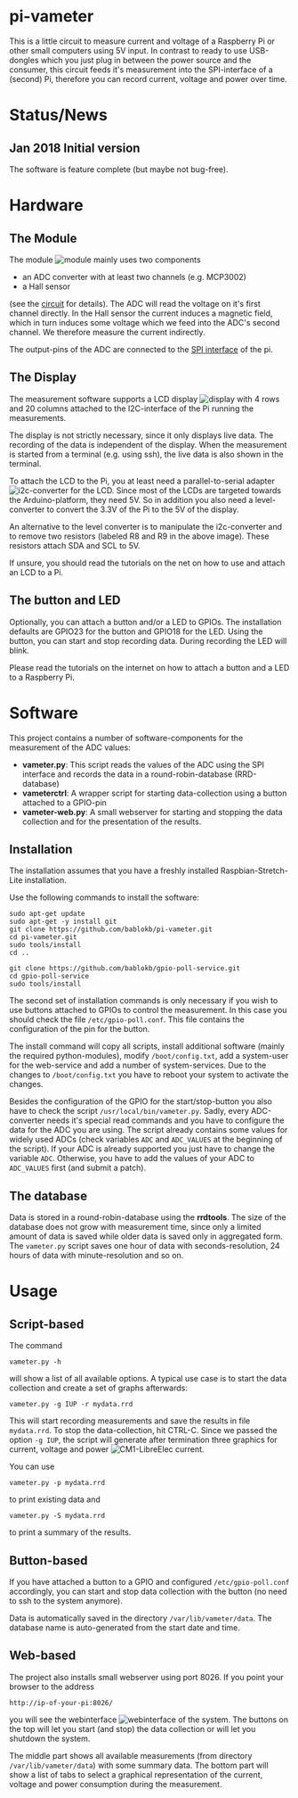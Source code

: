 pi-vameter
==========

This is a little circuit to measure current and voltage of a Raspberry Pi
or other small computers using 5V input. In contrast to ready to use
USB-dongles which you just plug in between the power source and the consumer,
this circuit feeds it's measurement into the SPI-interface  of a (second) Pi,
therefore you can record current, voltage and power over time.


Status/News
===========

Jan 2018 Initial version
------------------------

The software is feature complete (but maybe not bug-free).


Hardware
========

The Module
----------

The module ![](doc/module.jpg "module") mainly uses two components

  - an ADC converter with at least two channels (e.g. MCP3002)
  - a Hall sensor

(see  the [circuit](doc/circuit-module.gif "circuit") for details).
The ADC will read the voltage on it's first channel directly. In the
Hall sensor the current induces a magnetic field, which in turn induces
some voltage which we feed into the ADC's second channel. We therefore
measure the current indirectly.

The output-pins of the ADC are connected to the
[SPI interface](doc/spi-pi-connection.gif "SPI connection") of the pi.


The Display
-----------

The measurement software supports a LCD display ![](doc/display.jpg "display")
with 4 rows and 20 columns attached to the I2C-interface of the Pi running the
measurements.

The display is not strictly necessary, since it only displays live data.
The recording of the data is independent of the display. When the measurement
is started from a terminal (e.g. using ssh), the live data is also shown
in the terminal.

To attach the LCD to the Pi, you at least need a parallel-to-serial adapter
![](doc/i2c-converter.jpg "i2c-converter") for the LCD. Since most of the
LCDs are targeted towards the Arduino-platform, they need 5V. So in
addition you also need a level-converter to convert the 3.3V of the Pi to
the 5V of the display.

An alternative to the level converter is to manipulate the i2c-converter
and to remove two resistors (labeled R8 and R9 in the above image). These
resistors attach SDA and SCL to 5V.

If unsure, you should read the tutorials on the net on how to use and
attach an LCD to a Pi.


The button and LED
------------------

Optionally, you can attach a button and/or a LED to GPIOs. The installation
defaults are GPIO23 for the button and GPIO18 for the LED. Using the button,
you can start and stop recording data. During recording the LED will blink.

Please read the tutorials on the internet on how to attach a button and a
LED to a Raspberry Pi.


Software
========

This project contains a number of software-components for the measurement
of the ADC values:

  - **vameter.py**: This script reads the values of the ADC using the SPI
    interface and records the data in a round-robin-database (RRD-database)
  - **vameterctrl**: A wrapper script for starting data-collection using
    a button attached to a GPIO-pin
  - **vameter-web.py**: A small webserver for starting and stopping the data
    collection and for the presentation of the results.


Installation
------------

The installation assumes that you have a freshly installed
Raspbian-Stretch-Lite installation.

Use the following commands to install the software:

    sudo apt-get update
    sudo apt-get -y install git
    git clone https://github.com/bablokb/pi-vameter.git
    cd pi-vameter.git
    sudo tools/install
    cd ..

    git clone https://github.com/bablokb/gpio-poll-service.git
    cd gpio-poll-service
    sudo tools/install

The second set of installation commands is only necessary if you wish to
use buttons attached to GPIOs to control the measurement. In this case
you should check the file `/etc/gpio-poll.conf`. This file contains the
configuration of the pin for the button.

The install command will copy all scripts, install additional software
(mainly the required python-modules), modify `/boot/config.txt`, add a
system-user for the web-service and add a number of system-services. Due
to the changes to `/boot/config.txt` you have to reboot your system to
activate the changes.

Besides the configuration of the GPIO for the start/stop-button you also
have to check the script `/usr/local/bin/vameter.py`. Sadly, every ADC-converter
needs it's special read commands and you have to configure the data
for the ADC you are using. The script already contains some values for
widely used ADCs (check variables `ADC` and `ADC_VALUES` at the beginning
of the script). If your ADC is already supported you just have to change
the variable `ADC`. Otherwise, you have to add the values of your ADC to
`ADC_VALUES` first (and submit a patch).


The database
------------

Data is stored in a round-robin-database using the **rrdtools**. The size
of the database does not grow with measurement time, since only a limited
amount of data is saved while older data is saved only in aggregated form.
The `vameter.py` script saves one hour of data with seconds-resolution,
24 hours of data with minute-resolution and so on.


Usage
=====

Script-based
------------

The command

    vameter.py -h

will show a list of all available options. A typical use case is to
start the data collection and create a set of graphs afterwards:

    vameter.py -g IUP -r mydata.rrd

This will start recording measurements and save the results in file `mydata.rrd`.
To stop the data-collection, hit CTRL-C. Since we passed the option `-g IUP`,
the script will generate after termination three graphics for current, voltage
and power ![](doc/cm1-LibreElec-I.png "CM1-LibreElec current").

You can use

    vameter.py -p mydata.rrd

to print existing data and

    vameter.py -S mydata.rrd

to print a summary of the results.

Button-based
------------

If you have attached a button to a GPIO and configured `/etc/gpio-poll.conf`
accordingly, you can start and stop data collection with the button (no need
to ssh to the system anymore).

Data is automatically saved in the directory `/var/lib/vameter/data`. The
database name is auto-generated from the start date and time.


Web-based
---------

The project also installs small webserver using port 8026. If you point
your browser to the address

    http://ip-of-your-pi:8026/

you will see the webinterface ![webinterface](doc/web.png "webinterface")
of the system. The buttons on the top will let you start (and stop) the data
collection or will let you shutdown the system.

The middle part shows all available measurements (from directory
`/var/lib/vameter/data`) with some summary data. The bottom part
will show a list of tabs to select a graphical representation of the
current, voltage and power consumption during the measurement.
